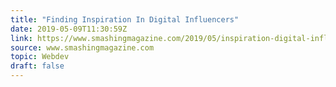 ```yaml
---
title: "Finding Inspiration In Digital Influencers"
date: 2019-05-09T11:30:59Z
link: https://www.smashingmagazine.com/2019/05/inspiration-digital-influencers/?utm_medium=RSS&utm_source=news.12bit.vn
source: www.smashingmagazine.com
topic: Webdev
draft: false
---
```

